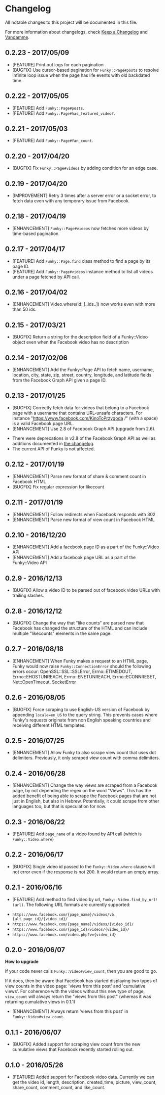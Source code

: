 # Changelog

All notable changes to this project will be documented in this file.

For more information about changelogs, check
[Keep a Changelog](http://keepachangelog.com) and
[Vandamme](http://tech-angels.github.io/vandamme).

## 0.2.23 - 2017/05/09

* [FEATURE] Print out logs for each pagination
* [BUGFIX] Use cursor-based pagination for `Funky::Page#posts` to resolve
infinite loop issue when the page has life events with old backdated time.

## 0.2.22 - 2017/05/05

* [FEATURE] Add `Funky::Page#posts`.
* [FEATURE] Add `Funky::Page#has_featured_video?`.

## 0.2.21 - 2017/05/03

* [FEATURE] Add `Funky::Page#fan_count`.

## 0.2.20 - 2017/04/20

* [BUGFIX] Fix `Funky::Page#videos` by adding condition for an edge case.

## 0.2.19 - 2017/04/20

* [IMPROVEMENT] Retry 3 times after a server error or a socket error, to fetch
  data even with any temporary issue from Facebook.

## 0.2.18 - 2017/04/19

* [ENHANCEMENT] `Funky::Page#videos` now fetches more videos by time-based pagination.

## 0.2.17 - 2017/04/17

* [FEATURE] Add `Funky::Page.find` class method to find a page by its page ID.
* [FEATURE] Add `Funky::Page#videos` instance method to list all videos under a page fetched by API call.

## 0.2.16 - 2017/04/02

* [ENHANCEMENT] Video.where(id: [..ids..]) now works even with more than 50 ids.

## 0.2.15 - 2017/03/21

* [BUGFIX] Return a string for the description field of a Funky::Video
  object even when the Facebook video has no description

## 0.2.14 - 2017/02/06

* [ENHANCEMENT] Add the Funky::Page API to fetch name, username,
  location, city, state, zip, street, country, longitude,
  and latitude fields from the Facebook Graph API given a page ID.

## 0.2.13 - 2017/01/25

* [BUGFIX] Correctly fetch data for videos that belong to a Facebook page with a username that contains URL-unsafe characters. For instance "https://www.facebook.com/KinoToPrzygoda /" (with a space) is a valid Facebook page URL.
* [ENHANCEMENT] Use 2.8 of Facebook Graph API (upgrade from 2.6).
- There were deprecations in v2.8 of the Facebook Graph API as well as additions documented in [the changelog](https://developers.facebook.com/docs/apps/changelog).
- The current API of Funky is not affected.

## 0.2.12 - 2017/01/19

* [ENHANCEMENT] Parse new format of share & comment count in Facebook HTML
* [BUGFIX] Fix regular expression for likecount

## 0.2.11 - 2017/01/19

* [ENHANCEMENT] Follow redirects when Facebook responds with 302
* [ENHANCEMENT] Parse new format of view count in Facebook HTML

## 0.2.10 - 2016/12/20

* [ENHANCEMENT] Add a facebook page ID as a part of the Funky::Video API
* [ENHANCEMENT] Add a facebook page URL as a part of the Funky::Video API

## 0.2.9 - 2016/12/13

* [BUGFIX] Allow a video ID to be parsed out of facebook video URLs with
trailing slashes.

## 0.2.8 - 2016/12/12

* [BUGFIX] Change the way that "like counts" are parsed now that Facebook has changed the structure of the HTML and can include multiple "likecounts" elements in the same page.

## 0.2.7 - 2016/08/18

* [ENHANCEMENT] When Funky makes a request to an HTML page, Funky would now raise `Funky::ConnectionError` should the following errors occur:
OpenSSL::SSL::SSLError,
Errno::ETIMEDOUT,
Errno::EHOSTUNREACH,
Errno::ENETUNREACH,
Errno::ECONNRESET,
Net::OpenTimeout,
SocketError

## 0.2.6 - 2016/08/05

* [BUGFIX] Force scraping to use English-US version of Facebook by appending `locale=en_US` to the query string. This prevents cases where Funky's requests originate from non English speaking countries and receiving different HTML templates.

## 0.2.5 - 2016/07/25

* [ENHANCEMENT] Allow Funky to also scrape view count that uses dot delimiters. Previously, it only scraped view count with comma delimiters.

## 0.2.4 - 2016/06/28

* [ENHANCEMENT] Change the way views are scraped from a Facebook page, by not depending the regex on the word "Views". This has the added benefit of being able to scrape the Facebook pages that are not just in English, but also in Hebrew. Potentially, it could scrape from other languages too, but that is  speculation for now.

## 0.2.3 - 2016/06/22

* [FEATURE] Add `page_name` of a video found by API call (which is `Funky::Video.where`)

## 0.2.2 - 2016/06/17

* [BUGFIX] Single video id passed to the `Funky::Video.where` clause will not
error even if the response is not 200. It would return an empty array.

## 0.2.1  - 2016/06/16

* [FEATURE] Add method to find video by url, `Funky::Video.find_by_url!(url)`.
The following URL formats are currently supported:
- `https://www.facebook.com/{page_name}/videos/vb.{alt_page_id}/{video_id}/`
- `https://www.facebook.com/{page_name}/videos/{video_id}/`
- `https://www.facebook.com/{page_id}/videos/{video_id}/`
- `https://www.facebook.com/video.php?v={video_id}`

## 0.2.0  - 2016/06/07

**How to upgrade**

If your code never calls `Funky::Video#view_count`, then you are good to go.

If it does, then be aware that Facebook has started displaying two types of
view counts in the video page: 'views from this post' and 'cumulative views'.
For coherence with the videos without this new type of page, `view_count` will
always return the "views from this post" (whereas it was returning cumulative
views in 0.1.1)

* [ENHANCEMENT] Always return 'views from this post' in `Funky::Video#view_count`.

## 0.1.1  - 2016/06/07

* [BUGFIX] Added support for scraping view count from the new cumulative views that Facebook recently started rolling out.

## 0.1.0  - 2016/05/26

* [FEATURE] Added support for Facebook video data. Currently we can get the video id, length, description, created_time, picture, view_count, share_count, comment_count, and like_count.
